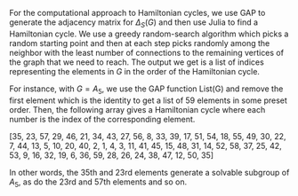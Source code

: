 
For the computational approach to Hamiltonian cycles, we use GAP to generate the adjacency matrix for $\Delta_S(G)$ and then use Julia to find a Hamiltonian cycle. We use a greedy random-search algorithm which picks a random starting point and then at each step picks randomly among the neighbor with the least number of connections to the remaining vertices of the graph that we need to reach. The output we get is a list of indices representing the elements in $G$ in the order of the Hamiltonian cycle.

For instance, with $G=A_5,$ we use the GAP function List(G) and remove the first element which is the identity to get a list of $59$ elements in some preset order. Then, the following array gives a Hamiltonian cycle where each number is the index of the corresponding element.

[35, 23, 57, 29, 46, 21, 34, 43, 27, 56, 8, 33, 39, 17, 51, 54, 18, 55, 49, 30, 22, 7, 44, 13, 5, 10, 20, 40, 2, 1, 4, 3, 11, 41, 45, 15, 48, 31, 14, 52, 58, 37, 25, 42, 53, 9, 16, 32, 19, 6, 36, 59, 28, 26, 24, 38, 47, 12, 50, 35] 

In other words, the $35$th and $23$rd elements generate a solvable subgroup of $A_5$, as do the $23$rd and $57$th elements and so on. 
